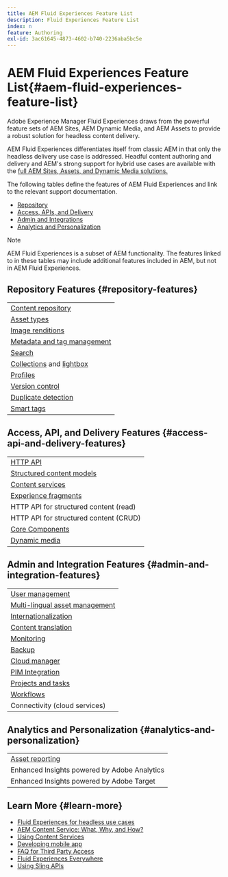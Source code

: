 ```yaml
---
title: AEM Fluid Experiences Feature List
description: Fluid Experiences Feature List
index: n
feature: Authoring
exl-id: 3ac61645-4873-4602-b740-2236aba5bc5e
---
```

# AEM Fluid Experiences Feature List{#aem-fluid-experiences-feature-list}

Adobe Experience Manager Fluid Experiences draws from the powerful feature sets of AEM Sites, AEM Dynamic Media, and AEM Assets to provide a robust solution for headless content delivery.

AEM Fluid Experiences differentiates itself from classic AEM in that only the headless delivery use case is addressed. Headful content authoring and delivery and AEM's strong support for hybrid use cases are available with the [full AEM Sites, Assets, and Dynamic Media solutions.](https://docs.adobe.com/content/help/en/experience-manager-65/user-guide/home.html)

The following tables define the features of AEM Fluid Experiences and link to the relevant support documentation.

* [Repository](#repository-features)
* [Access, APIs, and Delivery](#access-api-and-delivery-features)
* [Admin and Integrations](#admin-and-integration-features)
* [Analytics and Personalization](#analytics-and-personalization)

>[!NOTE]
>
>AEM Fluid Experiences is a subset of AEM functionality. The features linked to in these tables may include additional features included in AEM, but not in AEM Fluid Experiences.

## Repository Features {#repository-features}

||
|---|
|[Content repository](/help/assets/manage-assets.md)|
|[Asset types](/help/assets/assets-formats.md)|
|[Image renditions](/help/assets/image-presets.md)|
|[Metadata and tag management](/help/assets/metadata.md)|
|[Search](/help/assets/manage-assets.md)|
|[Collections](/help/assets/manage-assets.md) and [lightbox](/help/assets/light-box.md)|
|[Profiles](/help/assets/processing-profiles.md)|
|[Version control](/help/assets/manage-assets.md)|
|[Duplicate detection](/help/assets/duplicate-detection.md)|
|[Smart tags](/help/assets/enhanced-smart-tags.md)|

## Access, API, and Delivery Features {#access-api-and-delivery-features}

||
|---|
|[HTTP API](/help/assets/mac-api-assets.md)|
|[Structured content models](/help/assets/content-fragments/content-fragments.md)|
|[Content services](https://helpx.adobe.com/experience-manager/kt/sites/using/content-services-tutorial-use.html)|
|[Experience fragments](/help/sites-authoring/experience-fragments.md)|
|HTTP API for structured content (read)|
|HTTP API for structured content (CRUD)|
|[Core Components](https://docs.adobe.com/content/help/en/experience-manager-core-components/using/introduction.html)|
|[Dynamic media](/help/assets/dynamic-media.md)|

## Admin and Integration Features {#admin-and-integration-features}

||
|---|
|[User management](/help/sites-administering/user-group-ac-admin.md)|
|[Multi-lingual asset management](/help/assets/multilingual-assets.md)|
|[Internationalization](/help/sites-developing/i18n.md)|
|[Content translation](/help/sites-administering/translation.md)|
|[Monitoring](/help/sites-deploying/monitoring-and-maintaining.md)|
|[Backup](/help/sites-administering/backup-and-restore.md)|
|[Cloud manager](https://docs.adobe.com/content/help/en/experience-manager-cloud-manager/using/introduction-to-cloud-manager.html)|
|[PIM Integration](/help/sites-authoring/managing-product-information.md)|
|[Projects and tasks](/help/sites-authoring/projects.md)|
|[Workflows](/help/sites-administering/workflows-starting.md)|
|Connectivity (cloud services)|

## Analytics and Personalization {#analytics-and-personalization}

||
|---|
|[Asset reporting](/help/assets/asset-reports.md)|
|Enhanced Insights powered by Adobe Analytics|
|Enhanced Insights powered by Adobe Target|

## Learn More {#learn-more}

* [Fluid Experiences for headless use cases](https://helpx.adobe.com/experience-manager/kt/eseminars/gems/aem-headless-usecases.html)
* [AEM Content Service: What, Why, and How?](https://helpx.adobe.com/experience-manager/kt/eseminars/ask-the-expert/aem-content-services.html)
* [Using Content Services](https://helpx.adobe.com/experience-manager/kt/sites/using/structured-fragments-content-services-feature-video-use.html)
* [Developing mobile app](https://docs.adobe.com/content/help/en/experience-manager-64/mobile/developing/developing-content-services.html)
* [FAQ for Third Party Access](https://helpx.adobe.com/experience-manager/kt/sites/using/content-services-tutorial-use/part7.html)
* [Fluid Experiences Everywhere](https://helpx.adobe.com/experience-manager/using/using-sling-apis.html)
* [Using Sling APIs](https://helpx.adobe.com/experience-manager/using/using-sling-apis.html)
